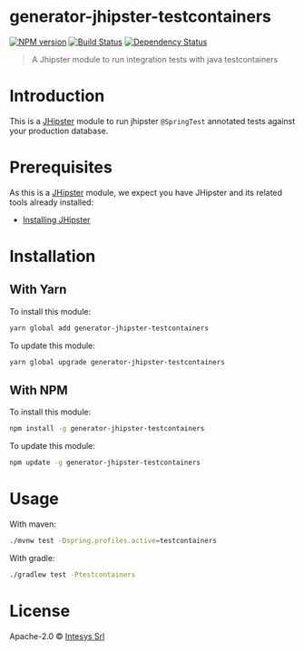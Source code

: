 # generator-jhipster-testcontainers
[![NPM version][npm-image]][npm-url] [![Build Status][travis-image]][travis-url] [![Dependency Status][daviddm-image]][daviddm-url]
> A Jhipster module to run integration tests with java testcontainers

# Introduction

This is a [JHipster](http://jhipster.github.io/) module to run jhipster `@SpringTest` annotated tests against your production database.



# Prerequisites

As this is a [JHipster](http://jhipster.github.io/) module, we expect you have JHipster and its related tools already installed:

- [Installing JHipster](https://jhipster.github.io/installation.html)

# Installation

## With Yarn

To install this module:

```bash
yarn global add generator-jhipster-testcontainers
```

To update this module:

```bash
yarn global upgrade generator-jhipster-testcontainers
```

## With NPM

To install this module:

```bash
npm install -g generator-jhipster-testcontainers
```

To update this module:

```bash
npm update -g generator-jhipster-testcontainers
```

# Usage

With maven:

```bash
./mvnw test -Dspring.profiles.active=testcontainers
```

With gradle: 
```bash
./gradlew test -Ptestcontainers
```



# License

Apache-2.0 © [Intesys Srl](https://www.intesys.it/)


[npm-image]: https://img.shields.io/npm/v/generator-jhipster-testcontainers.svg
[npm-url]: https://npmjs.org/package/generator-jhipster-testcontainers
[travis-image]: https://travis-ci.org/intesys/generator-jhipster-testcontainers.svg?branch=master
[travis-url]: https://travis-ci.org/intesys/generator-jhipster-testcontainers
[daviddm-image]: https://david-dm.org/intesys/generator-jhipster-testcontainers.svg?theme=shields.io
[daviddm-url]: https://david-dm.org/intesys/generator-jhipster-testcontainers
